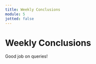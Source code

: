 ```yaml
---
title: Weekly Conclusions
module: 5
jotted: false
---
```


# Weekly Conclusions

Good job on queries!